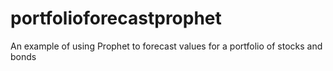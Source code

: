 # portfolioforecastprophet
An example of using Prophet to forecast values for a portfolio of stocks and bonds
